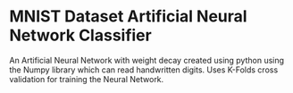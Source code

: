 # MNIST Dataset Artificial Neural Network Classifier
An Artificial Neural Network with weight decay created using python using the Numpy library which can read handwritten digits. Uses K-Folds cross validation for training the Neural Network.
